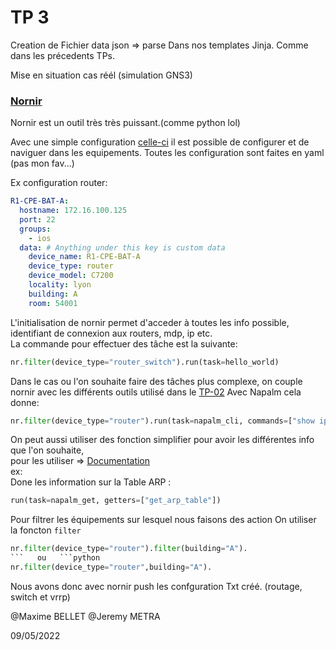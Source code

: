 # TP 3

Creation de Fichier data json => parse Dans nos templates Jinja. Comme dans les précedents TPs.

Mise en situation cas réél (simulation GNS3)

### <a href="./scripts/run_nornir.py">Nornir</a>
Nornir est un outil très très puissant.(comme python lol)

Avec une simple configuration <a href="./inventory">celle-ci</a> il est possible de configurer et de naviguer dans les equipements. Toutes les configuration sont faites en yaml (pas mon fav...) 

Ex configuration router:  
```yaml
R1-CPE-BAT-A:
  hostname: 172.16.100.125
  port: 22
  groups:
    - ios
  data: # Anything under this key is custom data
    device_name: R1-CPE-BAT-A
    device_type: router
    device_model: C7200
    locality: lyon
    building: A
    room: 54001
```

L'initialisation de nornir permet d'acceder à toutes les info possible, identifiant de connexion aux routers, mdp, ip etc.   
La commande pour effectuer des tâche est la suivante:  
```python
nr.filter(device_type="router_switch").run(task=hello_world) 
```  
Dans le cas ou l'on souhaite faire des tâches plus complexe, on couple nornir avec les différents outils utilisé dans le <a href="../TP-02">TP-02</a>
Avec Napalm cela donne:  
```python
nr.filter(device_type="router").run(task=napalm_cli, commands=["show ip int brief"])
```   
On peut aussi utiliser des fonction simplifier pour avoir les différentes info que l'on souhaite,  
pour les utiliser => <a href="https://nornir.readthedocs.io/en/latest/api/index.html" >Documentation</a>  
ex:    
Done les information sur la Table ARP :  
```python
run(task=napalm_get, getters=["get_arp_table"])
```   
      
Pour filtrer les équipements sur lesquel nous faisons des action On utiliser la foncton `filter`  
```python
nr.filter(device_type="router").filter(building="A"). 
```   ou   ```python 
nr.filter(device_type="router",building="A"). 
```  
     
Nous avons donc avec nornir push les confguration Txt créé. (routage, switch et vrrp)   

@Maxime BELLET
@Jeremy METRA

09/05/2022
